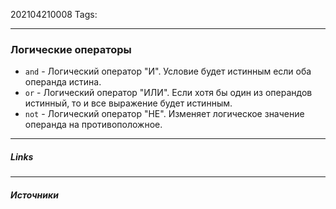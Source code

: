 202104210008
Tags:
___
### Логические операторы
- `and` - Логический оператор "И". Условие будет истинным если оба операнда истина.
- `or` - Логический оператор "ИЛИ". Если хотя бы один из операндов истинный, то и все выражение будет истинным.
- `not` - Логический оператор "НЕ". Изменяет логическое значение операнда на противоположное. 


___
##### Links


---
##### Источники
